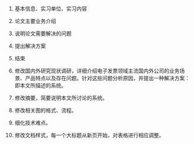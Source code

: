 1. 基本信息、实习单位、实习内容
2. 论文主要业务介绍
3. 说明论文需要解决的问题
4. 提出解决方案
5. 结束





1. 修改国内外研究现状调研，详细介绍电子发票领域主流国内外公司的业务场景、产品特点以及存在问题。针对这些问题分析原因，并提出一种解决方案：即本文所描述的系统。
2. 修改摘要，简要说明本文所讨论的系统。
3. 修改相关图的格式、流程。
4. 细化技术难点。
5. 修改文档样式，每一个大标题从新页开始，对表格进行相应调整。